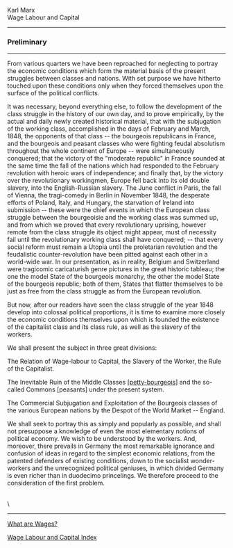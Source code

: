 Karl Marx\
Wage Labour and Capital

------------------------------------------------------------------------

### Preliminary

------------------------------------------------------------------------

From various quarters we have been reproached for neglecting to portray
the economic conditions which form the material basis of the present
struggles between classes and nations. With set purpose we have hitherto
touched upon these conditions only when they forced themselves upon the
surface of the political conflicts.

It was necessary, beyond everything else, to follow the development of
the class struggle in the history of our own day, and to prove
empirically, by the actual and daily newly created historical material,
that with the subjugation of the working class, accomplished in the days
of February and March, 1848, the opponents of that class -- the
bourgeois republicans in France, and the bourgeois and peasant classes
who were fighting feudal absolutism throughout the whole continent of
Europe -- were simultaneously conquered; that the victory of the
\"moderate republic\" in France sounded at the same time the fall of the
nations which had responded to the February revolution with heroic wars
of independence; and finally that, by the victory over the revolutionary
workingmen, Europe fell back into its old double slavery, into the
English-Russian slavery. The June conflict in Paris, the fall of Vienna,
the tragi-comedy in Berlin in November 1848, the desperate efforts of
Poland, Italy, and Hungary, the starvation of Ireland into submission --
these were the chief events in which the European class struggle between
the bourgeoisie and the working class was summed up, and from which we
proved that every revolutionary uprising, however remote from the class
struggle its object might appear, must of necessity fail until the
revolutionary working class shall have conquered; -- that every social
reform must remain a Utopia until the proletarian revolution and the
feudalistic counter-revolution have been pitted against each other in a
world-wide war. In our presentation, as in reality, Belgium and
Switzerland were tragicomic caricaturish genre pictures in the great
historic tableau; the one the model State of the bourgeois monarchy, the
other the model State of the bourgeois republic; both of them, States
that flatter themselves to be just as free from the class struggle as
from the European revolution.

But now, after our readers have seen the class struggle of the year 1848
develop into colossal political proportions, it is time to examine more
closely the economic conditions themselves upon which is founded the
existence of the capitalist class and its class rule, as well as the
slavery of the workers.

We shall present the subject in three great divisions:

The Relation of Wage-labour to Capital, the Slavery of the Worker, the
Rule of the Capitalist.

The Inevitable Ruin of the Middle Classes
\[[petty-bourgeois](../../../../../glossary/terms/p/e.htm#petty-bourgeois)\]
and the so-called Commons \[peasants\] under the present system.

The Commercial Subjugation and Exploitation of the Bourgeois classes of
the various European nations by the Despot of the World Market --
England.

We shall seek to portray this as simply and popularly as possible, and
shall not presuppose a knowledge of even the most elementary notions of
political economy. We wish to be understood by the workers. And,
moreover, there prevails in Germany the most remarkable ignorance and
confusion of ideas in regard to the simplest economic relations, from
the patented defenders of existing conditions, down to the socialist
wonder-workers and the unrecognized political geniuses, in which divided
Germany is even richer than in duodecimo princelings. We therefore
proceed to the consideration of the first problem.

\
\

------------------------------------------------------------------------

[What are Wages?](ch02.htm)

[Wage Labour and Capital Index](index.htm)
